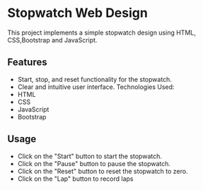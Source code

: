 
# Stopwatch Web Design

This project implements a simple stopwatch design using HTML, CSS,Bootstrap and JavaScript.


## Features

- Start, stop, and reset functionality for the stopwatch.
- Clear and intuitive user interface. Technologies Used:
- HTML
- CSS
- JavaScript
- Bootstrap


## Usage
- Click on the "Start" button to start the stopwatch.
- Click on the "Pause" button to pause the stopwatch.
- Click on the "Reset" button to reset the stopwatch to zero.
- Click on the "Lap" button to record laps



